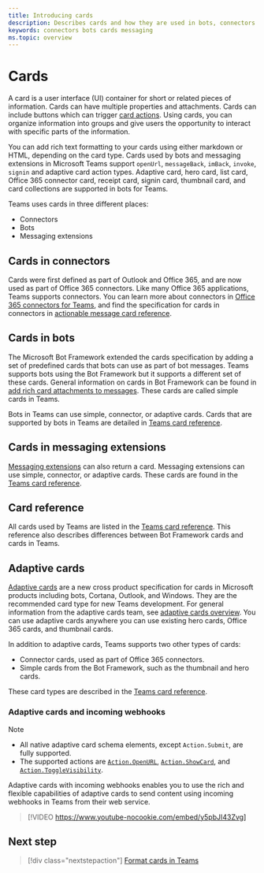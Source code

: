 ```yaml
---
title: Introducing cards
description: Describes cards and how they are used in bots, connectors and messaging extensions
keywords: connectors bots cards messaging
ms.topic: overview
---
```


# Cards

A card is a user interface (UI) container for short or related pieces of information. Cards can have multiple properties and attachments. Cards can include buttons which can trigger [card actions](~/task-modules-and-cards/cards/cards-actions.md). Using cards, you can organize information into groups and give users the opportunity to interact with specific parts of the information.

You can add rich text formatting to your cards using either markdown or HTML, depending on the card type. Cards used by bots and messaging extensions in Microsoft Teams support `openUrl`, `messageBack`, `imBack`, `invoke`, `signin` and adaptive card action types. Adaptive card, hero card, list card, Office 365 connector card, receipt card, signin card, thumbnail card, and card collections are supported in bots for Teams.

Teams uses cards in three different places:

* Connectors
* Bots
* Messaging extensions

## Cards in connectors

Cards were first defined as part of Outlook and Office 365, and are now used as part of Office 365 connectors. Like many Office 365 applications, Teams supports connectors. You can learn more about connectors in [Office 365 connectors for Teams](~/webhooks-and-connectors/what-are-webhooks-and-connectors.md), and find the specification for cards in connectors in [actionable message card reference](/outlook/actionable-messages/card-reference).

## Cards in bots

The Microsoft Bot Framework extended the cards specification by adding a set of predefined cards that bots can use as part of bot messages. Teams supports bots using the Bot Framework but it supports a different set of these cards. General information on cards in Bot Framework can be found in [add rich card attachments to messages](/bot-framework/nodejs/bot-builder-nodejs-send-rich-cards). These cards are called simple cards in Teams.

Bots in Teams can use simple, connector, or adaptive cards. Cards that are supported by bots in Teams are detailed in [Teams card reference](~/task-modules-and-cards/cards/cards-reference.md).

## Cards in messaging extensions

[Messaging extensions](~/messaging-extensions/what-are-messaging-extensions.md) can also return a card. Messaging extensions can use simple, connector, or adaptive cards. These cards are found in the [Teams card reference](~/task-modules-and-cards/cards/cards-reference.md).

## Card reference

All cards used by Teams are listed in the [Teams card reference](~/task-modules-and-cards/cards/cards-reference.md). This reference also describes differences between Bot Framework cards and cards in Teams.

## Adaptive cards

[Adaptive cards](~/task-modules-and-cards/cards/cards-reference.md#adaptive-card) are a new cross product specification for cards in Microsoft products including bots, Cortana, Outlook, and Windows. They are the recommended card type for new Teams development. For general information from the adaptive cards team, see [adaptive cards overview](/adaptive-cards). You can use adaptive cards anywhere you can use existing hero cards, Office 365 cards, and thumbnail cards.

In addition to adaptive cards, Teams supports two other types of cards:

* Connector cards, used as part of Office 365 connectors.
* Simple cards from the Bot Framework, such as the thumbnail and hero cards.

These card types are described in the [Teams card reference](~/task-modules-and-cards/cards/cards-reference.md).

### Adaptive cards and incoming webhooks

> [!NOTE]
> * All native adaptive card schema elements, except `Action.Submit`, are fully supported.
> * The supported actions are [`Action.OpenURL`](https://adaptivecards.io/explorer/Action.OpenUrl.html), [`Action.ShowCard`](https://adaptivecards.io/explorer/Action.ShowCard.html), and [`Action.ToggleVisibility`](https://adaptivecards.io/explorer/Action.ToggleVisibility.html).

Adaptive cards with incoming webhooks enables you to use the rich and flexible capabilities of adaptive cards to send content using incoming webhooks in Teams from their web service.

> [!VIDEO https://www.youtube-nocookie.com/embed/y5pbJI43Zvg]

## Next step

> [!div class="nextstepaction"]
> [Format cards in Teams](~/cards/cards-format.md)
